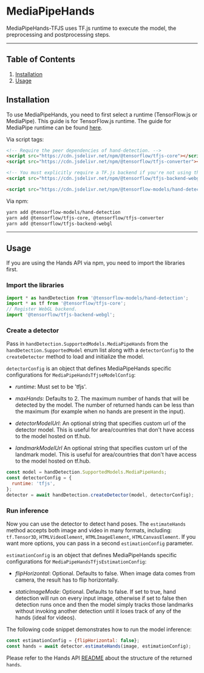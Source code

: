 # MediaPipeHands

MediaPipeHands-TFJS uses TF.js runtime to execute the model, the preprocessing and postprocessing steps.

--------------------------------------------------------------------------------

## Table of Contents

1.  [Installation](#installation)
2.  [Usage](#usage)

## Installation

To use MediaPipeHands, you need to first select a runtime (TensorFlow.js or MediaPipe).
This guide is for TensorFlow.js
runtime. The guide for MediaPipe runtime can be found
[here](https://github.com/tensorflow/tfjs-models/tree/master/hand-detection/src/mediapipe).

Via script tags:

```html
<!-- Require the peer dependencies of hand-detection. -->
<script src="https://cdn.jsdelivr.net/npm/@tensorflow/tfjs-core"></script>
<script src="https://cdn.jsdelivr.net/npm/@tensorflow/tfjs-converter"></script>

<!-- You must explicitly require a TF.js backend if you're not using the TF.js union bundle. -->
<script src="https://cdn.jsdelivr.net/npm/@tensorflow/tfjs-backend-webgl"></script>

<script src="https://cdn.jsdelivr.net/npm/@tensorflow-models/hand-detection"></script>
```

Via npm:

```sh
yarn add @tensorflow-models/hand-detection
yarn add @tensorflow/tfjs-core, @tensorflow/tfjs-converter
yarn add @tensorflow/tfjs-backend-webgl
```

-----------------------------------------------------------------------
## Usage

If you are using the Hands API via npm, you need to import the libraries first.

### Import the libraries

```javascript
import * as handDetection from '@tensorflow-models/hand-detection';
import * as tf from '@tensorflow/tfjs-core';
// Register WebGL backend.
import '@tensorflow/tfjs-backend-webgl';
```
### Create a detector

Pass in `handDetection.SupportedModels.MediaPipeHands` from the
`handDetection.SupportedModel` enum list along with a `detectorConfig` to the
`createDetector` method to load and initialize the model.

`detectorConfig` is an object that defines MediaPipeHands specific configurations for `MediaPipeHandsTfjseModelConfig`:

*   *runtime*: Must set to be 'tfjs'.

*   *maxHands*: Defaults to 2. The maximum number of hands that will be detected by the model. The number of returned hands can be less than the maximum (for example when no hands are present in the input).

*   *detectorModelUrl*: An optional string that specifies custom url of
the detector model. This is useful for area/countries that don't have access to the model hosted on tf.hub.
*   *landmarkModelUrl* An optional string that specifies custom url of
the landmark model. This is useful for area/countries that don't have access to the model hosted on tf.hub.

```javascript
const model = handDetection.SupportedModels.MediaPipeHands;
const detectorConfig = {
  runtime: 'tfjs',
};
detector = await handDetection.createDetector(model, detectorConfig);
```

### Run inference

Now you can use the detector to detect hand poses. The `estimateHands` method
accepts both image and video in many formats, including: `tf.Tensor3D`,
`HTMLVideoElement`, `HTMLImageElement`, `HTMLCanvasElement`. If you want more
options, you can pass in a second `estimationConfig` parameter.

`estimationConfig` is an object that defines MediaPipeHands specific configurations for `MediaPipeHandsTfjsEstimationConfig`:

*   *flipHorizontal*: Optional. Defaults to false. When image data comes from camera, the result has to flip horizontally.

*   *staticImageMode*: Optional. Defaults to false. If set to true, hand detection
will run on every input image, otherwise if set to false then detection runs
once and then the model simply tracks those landmarks without invoking
another detection until it loses track of any of the hands (ideal for videos).

The following code snippet demonstrates how to run the model inference:

```javascript
const estimationConfig = {flipHorizontal: false};
const hands = await detector.estimateHands(image, estimationConfig);
```

Please refer to the Hands API
[README](https://github.com/tensorflow/tfjs-models/blob/master/hand-detection/README.md#how-to-run-it)
about the structure of the returned `hands`.
